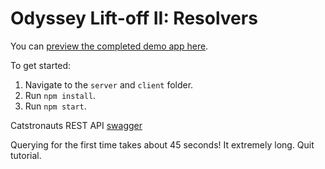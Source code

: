 # Odyssey Lift-off II: Resolvers

You can [preview the completed demo app here](https://lift-off-client-demo.netlify.app/).

To get started:

1. Navigate to the `server` and `client` folder.
1. Run `npm install`.
1. Run `npm start`.

Catstronauts REST API [swagger](https://odyssey-lift-off-rest-api.herokuapp.com/docs/)

Querying for the first time takes about 45 seconds!
It extremely long. Quit tutorial.
